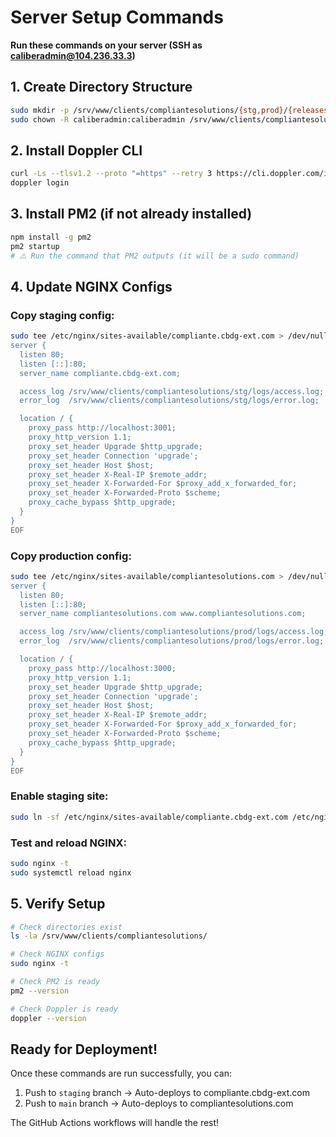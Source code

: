 # Server Setup Commands

**Run these commands on your server (SSH as caliberadmin@104.236.33.3)**

## 1. Create Directory Structure

```bash
sudo mkdir -p /srv/www/clients/compliantesolutions/{stg,prod}/{releases,logs}
sudo chown -R caliberadmin:caliberadmin /srv/www/clients/compliantesolutions
```

## 2. Install Doppler CLI

```bash
curl -Ls --tlsv1.2 --proto "=https" --retry 3 https://cli.doppler.com/install.sh | sudo sh
doppler login
```

## 3. Install PM2 (if not already installed)

```bash
npm install -g pm2
pm2 startup
# ⚠️ Run the command that PM2 outputs (it will be a sudo command)
```

## 4. Update NGINX Configs

### Copy staging config:
```bash
sudo tee /etc/nginx/sites-available/compliante.cbdg-ext.com > /dev/null << 'EOF'
server {
  listen 80;
  listen [::]:80;
  server_name compliante.cbdg-ext.com;

  access_log /srv/www/clients/compliantesolutions/stg/logs/access.log;
  error_log  /srv/www/clients/compliantesolutions/stg/logs/error.log;

  location / {
    proxy_pass http://localhost:3001;
    proxy_http_version 1.1;
    proxy_set_header Upgrade $http_upgrade;
    proxy_set_header Connection 'upgrade';
    proxy_set_header Host $host;
    proxy_set_header X-Real-IP $remote_addr;
    proxy_set_header X-Forwarded-For $proxy_add_x_forwarded_for;
    proxy_set_header X-Forwarded-Proto $scheme;
    proxy_cache_bypass $http_upgrade;
  }
}
EOF
```

### Copy production config:
```bash
sudo tee /etc/nginx/sites-available/compliantesolutions.com > /dev/null << 'EOF'
server {
  listen 80;
  listen [::]:80;
  server_name compliantesolutions.com www.compliantesolutions.com;

  access_log /srv/www/clients/compliantesolutions/prod/logs/access.log;
  error_log  /srv/www/clients/compliantesolutions/prod/logs/error.log;

  location / {
    proxy_pass http://localhost:3000;
    proxy_http_version 1.1;
    proxy_set_header Upgrade $http_upgrade;
    proxy_set_header Connection 'upgrade';
    proxy_set_header Host $host;
    proxy_set_header X-Real-IP $remote_addr;
    proxy_set_header X-Forwarded-For $proxy_add_x_forwarded_for;
    proxy_set_header X-Forwarded-Proto $scheme;
    proxy_cache_bypass $http_upgrade;
  }
}
EOF
```

### Enable staging site:
```bash
sudo ln -sf /etc/nginx/sites-available/compliante.cbdg-ext.com /etc/nginx/sites-enabled/
```

### Test and reload NGINX:
```bash
sudo nginx -t
sudo systemctl reload nginx
```

## 5. Verify Setup

```bash
# Check directories exist
ls -la /srv/www/clients/compliantesolutions/

# Check NGINX configs
sudo nginx -t

# Check PM2 is ready
pm2 --version

# Check Doppler is ready
doppler --version
```

## Ready for Deployment!

Once these commands are run successfully, you can:
1. Push to `staging` branch → Auto-deploys to compliante.cbdg-ext.com
2. Push to `main` branch → Auto-deploys to compliantesolutions.com

The GitHub Actions workflows will handle the rest!

